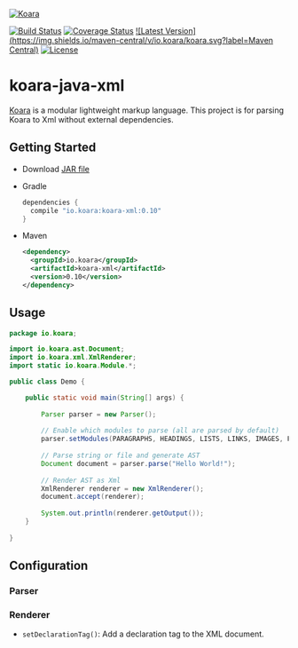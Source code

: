 [![Koara](http://www.koara.io/logo.png)](http://www.koara.io)

[![Build Status](https://img.shields.io/travis/koara/koara-java-xml.svg)](https://travis-ci.org/koara/koara-java-xml)
[![Coverage Status](https://img.shields.io/coveralls/koara/koara-java-xml.svg)](https://coveralls.io/github/koara/koara-java-xml?branch=master)
[![Latest Version](https://img.shields.io/maven-central/v/io.koara/koara.svg?label=Maven Central)](http://search.maven.org/#search%7Cga%7C1%7Ckoara-xml)
[![License](https://img.shields.io/badge/License-Apache%202.0-blue.svg)](https://github.com/koara/koara-java-xml/blob/master/LICENSE)

# koara-java-xml
[Koara](http://www.koara.io) is a modular lightweight markup language. This project is for parsing Koara to Xml without external dependencies.

## Getting Started
- Download [JAR file](http://repo1.maven.org/maven2/io/koara/koara-xml/0.10/koara-xml-0.10.jar)
- Gradle

  ```groovy
  dependencies {
	compile "io.koara:koara-xml:0.10"
  }
  ```
  
- Maven

  ```xml
  <dependency>
    <groupId>io.koara</groupId>
    <artifactId>koara-xml</artifactId>
    <version>0.10</version>
  </dependency>
  ```

## Usage
```java
package io.koara;

import io.koara.ast.Document;
import io.koara.xml.XmlRenderer;
import static io.koara.Module.*;

public class Demo {

	public static void main(String[] args) {
		
		Parser parser = new Parser();
		
		// Enable which modules to parse (all are parsed by default)
		parser.setModules(PARAGRAPHS, HEADINGS, LISTS, LINKS, IMAGES, FORMATTING, BLOCKQUOTES, CODE);
		
		// Parse string or file and generate AST
		Document document = parser.parse("Hello World!"); 
		
		// Render AST as Xml
		XmlRenderer renderer = new XmlRenderer();
		document.accept(renderer);
		
		System.out.println(renderer.getOutput());
	}
	
}
```

## Configuration
### Parser
### Renderer
- `setDeclarationTag()`: 
  Add a declaration tag to the XML document.
